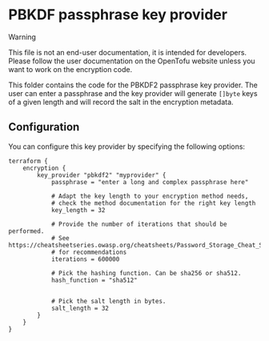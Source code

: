 # PBKDF passphrase key provider

> [!WARNING]
> This file is not an end-user documentation, it is intended for developers. Please follow the user documentation on the OpenTofu website unless you want to work on the encryption code.

This folder contains the code for the PBKDF2 passphrase key provider. The user can enter a passphrase and the key provider will generate `[]byte` keys of a given length and will record the salt in the encryption metadata.

## Configuration

You can configure this key provider by specifying the following options:

```hcl2
terraform {
    encryption {
        key_provider "pbkdf2" "myprovider" {
            passphrase = "enter a long and complex passphrase here"
            
            # Adapt the key length to your encryption method needs,
            # check the method documentation for the right key length
            key_length = 32
            
            # Provide the number of iterations that should be performed.
            # See https://cheatsheetseries.owasp.org/cheatsheets/Password_Storage_Cheat_Sheet.html#pbkdf2
            # for recommendations
            iterations = 600000 
	
	        # Pick the hashing function. Can be sha256 or sha512.
	        hash_function = "sha512"

	        
	        # Pick the salt length in bytes.
	        salt_length = 32
        }
    }
}
```